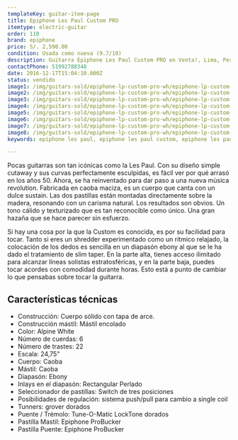 ```yaml
---
templateKey: guitar-item-page
title: Epiphone Les Paul Custom PRO
itemtype: electric-guitar
order: 110
brand: epiphone
price: S/. 2,590.00
condition: Usada como nueva (9.7/10)
description: Guitarra Epiphone Les Paul Custom PRO en Venta!, Lima, Peru
contactPhone: 51992780348
date: 2016-12-17T15:04:10.000Z
status: vendido
image1: /img/guitars-sold/epiphone-lp-custom-pro-wh/epiphone-lp-custom-pro-wh-01-sold.jpg
image2: /img/guitars-sold/epiphone-lp-custom-pro-wh/epiphone-lp-custom-pro-wh-02-sold.jpg
image3: /img/guitars-sold/epiphone-lp-custom-pro-wh/epiphone-lp-custom-pro-wh-03-sold.jpg
image4: /img/guitars-sold/epiphone-lp-custom-pro-wh/epiphone-lp-custom-pro-wh-04-sold.jpg
image5: /img/guitars-sold/epiphone-lp-custom-pro-wh/epiphone-lp-custom-pro-wh-05-sold.jpg
image6: /img/guitars-sold/epiphone-lp-custom-pro-wh/epiphone-lp-custom-pro-wh-06-sold.jpg
image7: /img/guitars-sold/epiphone-lp-custom-pro-wh/epiphone-lp-custom-pro-wh-07-sold.jpg
image8: /img/guitars-sold/epiphone-lp-custom-pro-wh/epiphone-lp-custom-pro-wh-08-sold.jpg
keywords: epiphone les paul, epiphone les paul custom, epiphone les paul custom pro

---
```


Pocas guitarras son tan icónicas como la Les Paul. Con su diseño simple cutaway y sus curvas perfectamente esculpidas, es fácil ver por qué arrasó en los años 50. Ahora, se ha reinventado para dar paso a una nueva música revolution. Fabricada en caoba maciza, es un cuerpo que canta con un dulce sustain. Las dos pastillas están montadas directamente sobre la madera, resonando con un carisma natural. Los resultados son obvios. Un tono cálido y texturizado que es tan reconocible como único. Una gran hazaña que se hace parecer sin esfuerzo.

Si hay una cosa por la que la Custom es conocida, es por su facilidad para tocar. Tanto si eres un shredder experimentado como un rítmico relajado, la colocación de los dedos es sencilla en un diapasón ebony al que se le ha dado el tratamiento de slim taper. En la parte alta, tienes acceso ilimitado para alcanzar líneas solistas estratosféricas, y en la parte baja, puedes tocar acordes con comodidad durante horas. Esto está a punto de cambiar lo que pensabas sobre tocar la guitarra.

## Características técnicas

* Construcción: Cuerpo sólido con tapa de arce.
* Construcción mástil: Mástil encolado
* Color: Alpine White
* Número de cuerdas: 6
* Número de trastes: 22
* Escala: 24,75"
* Cuerpo: Caoba
* Mástil: Caoba
* Diapasón: Ebony
* Inlays en el diapasón: Rectangular Perlado
* Seleccionador de pastillas: Switch de tres posiciones
* Posibilidades de regulación: sistema push/pull para cambio a single coil
* Tunners: grover dorados
* Puente / Trémolo: Tune-O-Matic LockTone dorados
* Pastilla Mastil: Epiphone ProBucker
* Pastilla Puente: Epiphone ProBucker